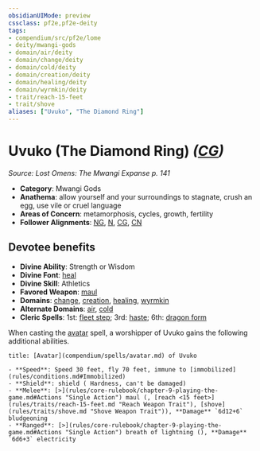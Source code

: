 ```yaml
---
obsidianUIMode: preview
cssclass: pf2e,pf2e-deity
tags:
- compendium/src/pf2e/lome
- deity/mwangi-gods
- domain/air/deity
- domain/change/deity
- domain/cold/deity
- domain/creation/deity
- domain/healing/deity
- domain/wyrmkin/deity
- trait/reach-15-feet
- trait/shove
aliases: ["Uvuko", "The Diamond Ring"]
---
```

# Uvuko (The Diamond Ring) *([CG](rules/traits/cg-b1.md "Chaotic Good Alignment Trait"))*  
*Source: Lost Omens: The Mwangi Expanse p. 141*  

- **Category**: Mwangi Gods
- **Anathema**: allow yourself and your surroundings to stagnate, crush an egg, use vile or cruel language
- **Areas of Concern**: metamorphosis, cycles, growth, fertility
- **Follower Alignments**: [NG](rules/traits/ng-b1.md "Neutral Good Alignment Trait"), [N](rules/traits/n-b1.md "Neutral Alignment Trait"), [CG](rules/traits/cg-b1.md "Chaotic Good Alignment Trait"), [CN](rules/traits/cn-b1.md "Chaotic Neutral Alignment Trait")

## Devotee benefits

- **Divine Ability**: Strength or Wisdom
- **Divine Font**: [heal](heal.md)
- **Divine Skill**: Athletics
- **Favored Weapon**: [maul](maul.md)
- **Domains**: [change](Reference/Compendium/Setting/domains.md#Change), [creation](Reference/Compendium/Setting/domains.md#Creation), [healing](Reference/Compendium/Setting/domains.md#Healing), [wyrmkin](Reference/Compendium/Setting/domains.md#Wyrmkin)
- **Alternate Domains**: [air](Reference/Compendium/Setting/domains.md#Air), [cold](Reference/Compendium/Setting/domains.md#Cold)
- **Cleric Spells**: 1st: [fleet step](fleet-step.md); 3rd: [haste](haste.md); 6th: [dragon form](dragon-form.md)

When casting the [avatar](avatar.md) spell, a worshipper of Uvuko gains the following additional abilities.

```ad-embed-avatar
title: [Avatar](compendium/spells/avatar.md) of Uvuko

- **Speed**: Speed 30 feet, fly 70 feet, immune to [immobilized](rules/conditions.md#Immobilized)
- **Shield**: shield ( Hardness, can't be damaged)
- **Melee**: [>](rules/core-rulebook/chapter-9-playing-the-game.md#Actions "Single Action") maul (, [reach <15 feet>](rules/traits/reach-15-feet.md "Reach Weapon Trait"), [shove](rules/traits/shove.md "Shove Weapon Trait")), **Damage** `6d12+6` bludgeoning 
- **Ranged**: [>](rules/core-rulebook/chapter-9-playing-the-game.md#Actions "Single Action") breath of lightning (), **Damage** `6d6+3` electricity 
```